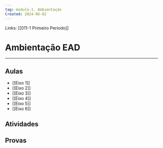 ```yaml
---
tag: modulo-1, Ambientação
Created: 2024-06-02
---
```

Links: [[011-1 Primeiro Período]]  

# Ambientação EAD
---
## Aulas
- [[Eixo 1]]
- [[Eixo 2]]
- [[Eixo 3]]
- [[Eixo 4]]
- [[Eixo 5]]
- [[Eixo 6]]

## Atividades

## Provas


